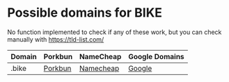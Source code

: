 # Possible domains for BIKE

No function implemented to check if any of these work, but you can check manually with https://tld-list.com/

| Domain | Porkbun | NameCheap | Google Domains |
|---|---|---|---|
| .bike | [Porkbun](https://porkbun.com/checkout/search?prb=e814663da1&tlds=&idnLanguage=&search=search&q=.bike) | [Namecheap](https://www.namecheap.com/domains/registration/results/?domain=.bike) | [Google](https://domains.google.com/registrar/search?searchTerm=.bike) |
